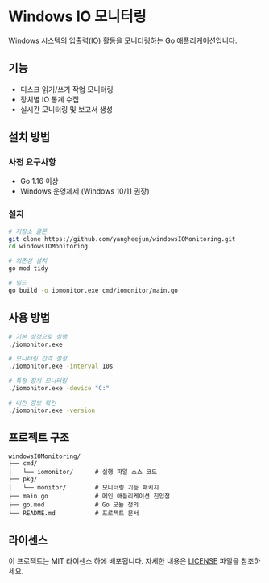 # Windows IO 모니터링

Windows 시스템의 입출력(IO) 활동을 모니터링하는 Go 애플리케이션입니다.

## 기능

- 디스크 읽기/쓰기 작업 모니터링
- 장치별 IO 통계 수집
- 실시간 모니터링 및 보고서 생성

## 설치 방법

### 사전 요구사항

- Go 1.16 이상
- Windows 운영체제 (Windows 10/11 권장)

### 설치

```bash
# 저장소 클론
git clone https://github.com/yangheejun/windowsIOMonitoring.git
cd windowsIOMonitoring

# 의존성 설치
go mod tidy

# 빌드
go build -o iomonitor.exe cmd/iomonitor/main.go
```

## 사용 방법

```bash
# 기본 설정으로 실행
./iomonitor.exe

# 모니터링 간격 설정
./iomonitor.exe -interval 10s

# 특정 장치 모니터링
./iomonitor.exe -device "C:"

# 버전 정보 확인
./iomonitor.exe -version
```

## 프로젝트 구조

```
windowsIOMonitoring/
├── cmd/
│   └── iomonitor/      # 실행 파일 소스 코드
├── pkg/
│   └── monitor/        # 모니터링 기능 패키지
├── main.go             # 메인 애플리케이션 진입점
├── go.mod              # Go 모듈 정의
└── README.md           # 프로젝트 문서
```

## 라이센스

이 프로젝트는 MIT 라이센스 하에 배포됩니다. 자세한 내용은 [LICENSE](LICENSE) 파일을 참조하세요.
